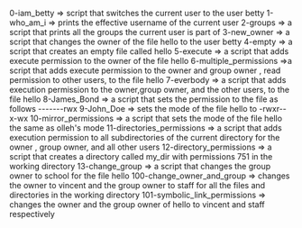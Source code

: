 0-iam_betty => script that switches the current user to the user betty
1-who_am_i => prints the effective username of the current user
2-groups => a script that prints all the groups the current user is part of
3-new_owner => a script that changes the owner of the file hello to the user betty
4-empty => a script that creates an empty file called hello
5-execute => a script that adds execute permission to the owner of the file hello
6-multiple_permissions =>a script that adds execute permission to the owner and group owner , read permission to other users, to the file hello
7-everbody => a script that adds execution permission to the owner,group owner, and the other users, to the file hello
8-James_Bond => a script that sets the permission to the file as follows -------rwx
9-John_Doe => sets the mode of the file hello to -rwxr--x-wx
10-mirror_permissions => a script that sets the mode of the file hello the same as olleh's mode
11-directories_permissions => a script that adds execution permission to all subdirectories of the current directory for the owner , group owner, and all other users
12-directory_permissions => a script that creates a directory called my_dir with permissions 751 in the working directory
13-change_group => a script that changes the group owner to school for the file hello
100-change_owner_and_group => changes the owner to vincent and the group owner to staff for all the files and directories in the working directory
101-symbolic_link_permissions => changes the owner and the group owner of hello to vincent and staff respectively
